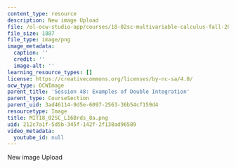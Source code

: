 ```yaml
---
content_type: resource
description: New image Upload
file: /ol-ocw-studio-app/courses/18-02sc-multivariable-calculus-fall-2010/212c7a1f5d5b345f142f2f138ad96589_MIT18_02SC_L16Brds_8a.png
file_size: 1887
file_type: image/png
image_metadata:
  caption: ''
  credit: ''
  image-alt: ''
learning_resource_types: []
license: https://creativecommons.org/licenses/by-nc-sa/4.0/
ocw_type: OCWImage
parent_title: 'Session 48: Examples of Double Integration'
parent_type: CourseSection
parent_uid: 3ad46114-9d5e-6097-2563-36b54cf159d4
resourcetype: Image
title: MIT18_02SC_L16Brds_8a.png
uid: 212c7a1f-5d5b-345f-142f-2f138ad96589
video_metadata:
  youtube_id: null
---
```

New image Upload